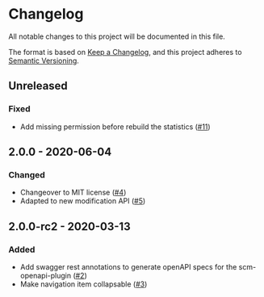# Changelog
All notable changes to this project will be documented in this file.

The format is based on [Keep a Changelog](https://keepachangelog.com/en/1.0.0/),
and this project adheres to [Semantic Versioning](https://semver.org/spec/v2.0.0.html).

## Unreleased
### Fixed
- Add missing permission before rebuild the statistics ([#11](https://github.com/scm-manager/scm-statistic-plugin/pull/11))

## 2.0.0 - 2020-06-04
### Changed
- Changeover to MIT license ([#4](https://github.com/scm-manager/scm-statistic-plugin/pull/4))
- Adapted to new modification API ([#5](https://github.com/scm-manager/scm-statistic-plugin/pull/5))

## 2.0.0-rc2 - 2020-03-13
### Added
- Add swagger rest annotations to generate openAPI specs for the scm-openapi-plugin ([#2](https://github.com/scm-manager/scm-statistic-plugin/pull/2))
- Make navigation item collapsable ([#3](https://github.com/scm-manager/scm-statistic-plugin/pull/3))
